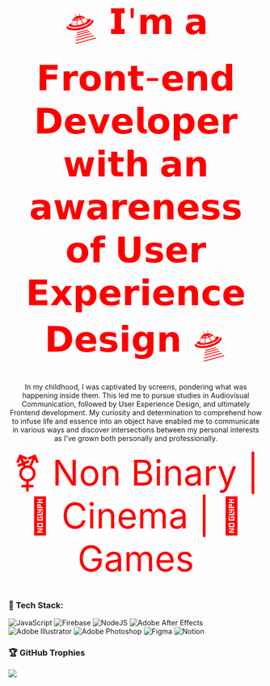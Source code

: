 <div id="header" align="center">
  <span style="font-size: 70px; color: #ff0000;">
    🛸 𝗜'𝗺 𝗮 𝗙𝗿𝗼𝗻𝘁-𝗲𝗻𝗱 𝗗𝗲𝘃𝗲𝗹𝗼𝗽𝗲𝗿 𝘄𝗶𝘁𝗵 𝗮𝗻 𝗮𝘄𝗮𝗿𝗲𝗻𝗲𝘀𝘀 𝗼𝗳 𝗨𝘀𝗲𝗿 𝗘𝘅𝗽𝗲𝗿𝗶𝗲𝗻𝗰𝗲 𝗗𝗲𝘀𝗶𝗴𝗻 🛸
  </span>
</div> <br>
 
 <div id="parrafe" align="center" color="pink">
In my childhood, I was captivated by screens, pondering what was happening inside them. This led me to pursue studies in Audiovisual Communication, followed by User Experience Design, and ultimately Frontend development. My curiosity and determination to comprehend how to infuse life and essence into an object have enabled me to communicate in various ways and discover intersections between my personal interests as I've grown both personally and professionally.
  </div> <br>
  
  <div id="header" align="center">
  <span style="font-size: 70px; color: #ff0000;">
    ⚧️ Non Binary | 🎥 Cinema | 👾 Games
  </span>
</div> <br>
  

### 🌌 Tech Stack:
![JavaScript](https://img.shields.io/badge/javascript-%23323330.svg?style=for-the-badge&logo=javascript&logoColor=%23F7DF1E) ![Firebase](https://img.shields.io/badge/firebase-%23039BE5.svg?style=for-the-badge&logo=firebase) ![NodeJS](https://img.shields.io/badge/node.js-6DA55F?style=for-the-badge&logo=node.js&logoColor=white) ![Adobe After Effects](https://img.shields.io/badge/Adobe%20After%20Effects-9999FF.svg?style=for-the-badge&logo=Adobe%20After%20Effects&logoColor=white) ![Adobe Illustrator](https://img.shields.io/badge/adobeillustrator-%23FF9A00.svg?style=for-the-badge&logo=adobeillustrator&logoColor=white) ![Adobe Photoshop](https://img.shields.io/badge/adobephotoshop-%2331A8FF.svg?style=for-the-badge&logo=adobephotoshop&logoColor=white) 	![Figma](https://img.shields.io/badge/figma-%23F24E1E.svg?style=for-the-badge&logo=figma&logoColor=white) ![Notion](https://img.shields.io/badge/Notion-%23000000.svg?style=for-the-badge&logo=notion&logoColor=white)


### 🏆 GitHub Trophies
![](https://github-profile-trophy.vercel.app/?username=nekaneloop&theme=dracula&no-frame=true&no-bg=true&margin-w=4)


